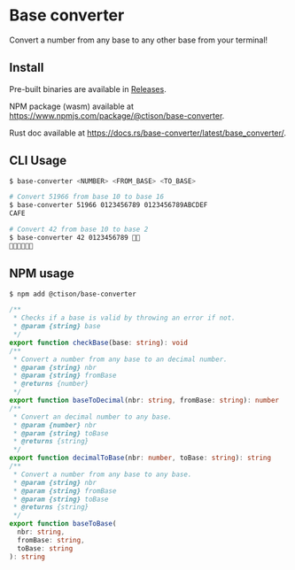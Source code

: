 # Base converter

Convert a number from any base to any other base from your terminal!

## Install

Pre-built binaries are available in [Releases](https://github.com/ctison/base-converter/releases).

NPM package (wasm) available at https://www.npmjs.com/package/@ctison/base-converter.

Rust doc available at https://docs.rs/base-converter/latest/base_converter/.

## CLI Usage

```sh
$ base-converter <NUMBER> <FROM_BASE> <TO_BASE>
```

```sh
# Convert 51966 from base 10 to base 16
$ base-converter 51966 0123456789 0123456789ABCDEF
CAFE
```

```sh
# Convert 42 from base 10 to base 2
$ base-converter 42 0123456789 🦀🚀
🚀🦀🚀🦀🚀🦀
```

## NPM usage

```sh
$ npm add @ctison/base-converter
```

```ts
/**
 * Checks if a base is valid by throwing an error if not.
 * @param {string} base
 */
export function checkBase(base: string): void
/**
 * Convert a number from any base to an decimal number.
 * @param {string} nbr
 * @param {string} fromBase
 * @returns {number}
 */
export function baseToDecimal(nbr: string, fromBase: string): number
/**
 * Convert an decimal number to any base.
 * @param {number} nbr
 * @param {string} toBase
 * @returns {string}
 */
export function decimalToBase(nbr: number, toBase: string): string
/**
 * Convert a number from any base to any base.
 * @param {string} nbr
 * @param {string} fromBase
 * @param {string} toBase
 * @returns {string}
 */
export function baseToBase(
  nbr: string,
  fromBase: string,
  toBase: string
): string
```
